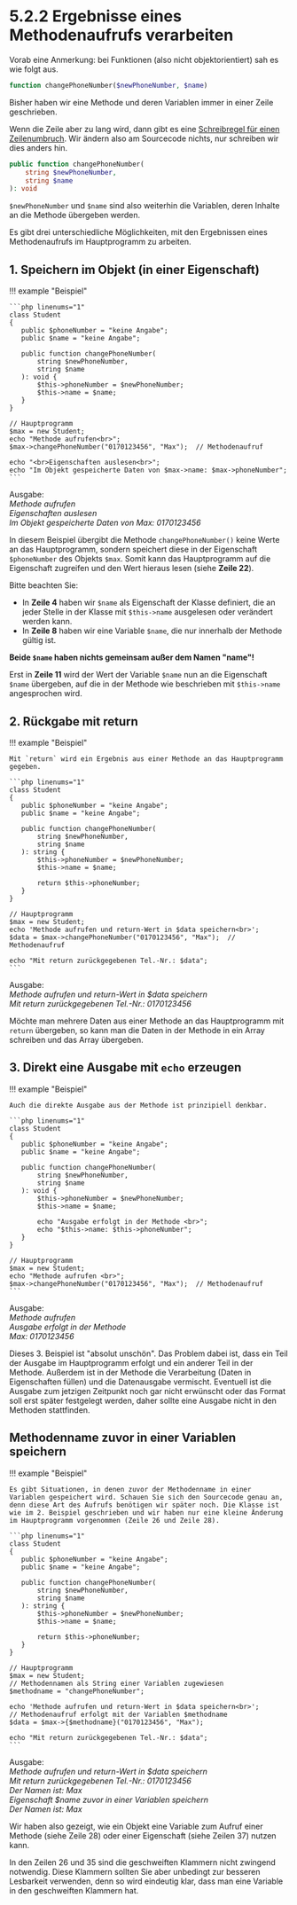 # 5.2.2 Ergebnisse eines Methodenaufrufs verarbeiten

Vorab eine Anmerkung: bei Funktionen (also nicht objektorientiert) sah es wie folgt aus.

```php
function changePhoneNumber($newPhoneNumber, $name)
```

Bisher haben wir eine Methode und deren Variablen immer in einer Zeile geschrieben.

Wenn die Zeile aber zu lang wird, dann gibt es eine [Schreibregel für einen Zeilenumbruch](https://www.php-fig.org/psr/psr-12/#45-method-and-function-arguments). Wir ändern also am Sourcecode nichts, nur schreiben wir dies anders hin.

```php
public function changePhoneNumber(
    string $newPhoneNumber, 
    string $name
): void
```

`$newPhoneNumber` und `$name` sind also weiterhin die Variablen, deren Inhalte an die Methode übergeben werden.

Es gibt drei unterschiedliche Möglichkeiten, mit den Ergebnissen eines Methodenaufrufs im Hauptprogramm zu arbeiten.


## 1. Speichern im Objekt (in einer Eigenschaft)

!!! example "Beispiel"

    
    ```php linenums="1"
    class Student
    {
       public $phoneNumber = "keine Angabe";
       public $name = "keine Angabe";
    
       public function changePhoneNumber(
           string $newPhoneNumber, 
           string $name
       ): void {
           $this->phoneNumber = $newPhoneNumber;
           $this->name = $name;
       }
    }
    
    // Hauptprogramm
    $max = new Student;
    echo "Methode aufrufen<br>";
    $max->changePhoneNumber("0170123456", "Max");  // Methodenaufruf
    
    echo "<br>Eigenschaften auslesen<br>";
    echo "Im Objekt gespeicherte Daten von $max->name: $max->phoneNumber";
    ```
    
Ausgabe:<br>
*Methode aufrufen*<br>
*Eigenschaften auslesen*<br>
*Im Objekt gespeicherte Daten von Max: 0170123456*
    
In diesem Beispiel übergibt die Methode `changePhoneNumber()` keine Werte an das Hauptprogramm, sondern speichert diese in der Eigenschaft `$phoneNumber` des Objekts  `$max`. Somit kann das Hauptprogramm auf die Eigenschaft zugreifen und den Wert hieraus lesen (siehe **Zeile 22**).


Bitte beachten Sie:

- In **Zeile 4** haben wir `$name` als Eigenschaft der Klasse definiert, die an jeder Stelle in der Klasse mit `$this->name` ausgelesen oder verändert werden kann.
- In **Zeile 8** haben wir eine Variable `$name`, die nur innerhalb der Methode gültig ist.

**Beide `$name` haben nichts gemeinsam außer dem Namen "name"!**

Erst in **Zeile 11** wird der Wert der Variable `$name` nun an die Eigenschaft `$name` übergeben, auf die in der Methode wie beschrieben mit `$this->name` angesprochen wird.


## 2. Rückgabe mit return

!!! example "Beispiel"
    
    Mit `return` wird ein Ergebnis aus einer Methode an das Hauptprogramm gegeben.
    
    ```php linenums="1"
    class Student
    {
       public $phoneNumber = "keine Angabe";
       public $name = "keine Angabe";
       
       public function changePhoneNumber(
           string $newPhoneNumber, 
           string $name
       ): string {
           $this->phoneNumber = $newPhoneNumber;
           $this->name = $name;
           
           return $this->phoneNumber;
       }
    }
    
    // Hauptprogramm
    $max = new Student;
    echo 'Methode aufrufen und return-Wert in $data speichern<br>';
    $data = $max->changePhoneNumber("0170123456", "Max");  // Methodenaufruf
    
    echo "Mit return zurückgegebenen Tel.-Nr.: $data";
    ```
    
Ausgabe:<br>
*Methode aufrufen und return-Wert in $data speichern*<br>
*Mit return zurückgegebenen Tel.-Nr.: 0170123456*<br>

Möchte man mehrere Daten aus einer Methode an das Hauptprogramm mit `return` übergeben, so kann man die Daten in der Methode in ein Array schreiben und das Array übergeben.


## 3. Direkt eine Ausgabe mit `echo` erzeugen

!!! example "Beispiel"
  
    Auch die direkte Ausgabe aus der Methode ist prinzipiell denkbar.
    
    ```php linenums="1"
    class Student
    {
       public $phoneNumber = "keine Angabe";
       public $name = "keine Angabe";
       
       public function changePhoneNumber(
           string $newPhoneNumber, 
           string $name
       ): void {
           $this->phoneNumber = $newPhoneNumber;
           $this->name = $name;
           
           echo "Ausgabe erfolgt in der Methode <br>";
           echo "$this->name: $this->phoneNumber";
       }
    }
    
    // Hauptprogramm
    $max = new Student;
    echo "Methode aufrufen <br>";
    $max->changePhoneNumber("0170123456", "Max");  // Methodenaufruf
    ```
    
Ausgabe:<br> 
*Methode aufrufen*<br> 
*Ausgabe erfolgt in der Methode*<br> 
*Max: 0170123456*


Dieses 3. Beispiel ist "absolut unschön". Das Problem dabei ist, dass ein Teil der Ausgabe im Hauptprogramm erfolgt und ein anderer Teil in der Methode. Außerdem ist in der Methode die Verarbeitung (Daten in Eigenschaften füllen) und die Datenausgabe vermischt. Eventuell ist die Ausgabe zum jetzigen Zeitpunkt noch gar nicht erwünscht oder das Format soll erst später festgelegt werden, daher sollte eine Ausgabe nicht in den Methoden stattfinden.
    

## Methodenname zuvor in einer Variablen speichern

!!! example "Beispiel"
    
    Es gibt Situationen, in denen zuvor der Methodenname in einer Variablen gespeichert wird. Schauen Sie sich den Sourcecode genau an, denn diese Art des Aufrufs benötigen wir später noch. Die Klasse ist wie im 2. Beispiel geschrieben und wir haben nur eine kleine Änderung im Hauptprogramm vorgenommen (Zeile 26 und Zeile 28).
    
    ```php linenums="1"
    class Student
    {
       public $phoneNumber = "keine Angabe";
       public $name = "keine Angabe";
       
       public function changePhoneNumber(
           string $newPhoneNumber, 
           string $name
       ): string {
           $this->phoneNumber = $newPhoneNumber;
           $this->name = $name;
           
           return $this->phoneNumber;
       }
    }
    
    // Hauptprogramm
    $max = new Student;
    // Methodennamen als String einer Variablen zugewiesen
    $methodname = "changePhoneNumber";
    
    echo 'Methode aufrufen und return-Wert in $data speichern<br>';
    // Methodenaufruf erfolgt mit der Variablen $methodname
    $data = $max->{$methodname}("0170123456", "Max");
    
    echo "Mit return zurückgegebenen Tel.-Nr.: $data";
    ```
    
Ausgabe:<br>
*Methode aufrufen und return-Wert in $data speichern*<br>
*Mit return zurückgegebenen Tel.-Nr.: 0170123456*<br>
*Der Namen ist: Max*<br>
*Eigenschaft $name zuvor in einer Variablen speichern*<br>
*Der Namen ist: Max*

Wir haben also gezeigt, wie ein Objekt eine Variable zum Aufruf einer Methode (siehe Zeile 28) oder einer Eigenschaft (siehe Zeilen 37) nutzen kann.

In den Zeilen 26 und 35 sind die geschweiften Klammern nicht zwingend notwendig. Diese Klammern sollten Sie aber unbedingt zur besseren Lesbarkeit verwenden, denn so wird eindeutig klar, dass man eine Variable in den geschweiften Klammern hat. 